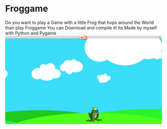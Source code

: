# Froggame
Do you want to play a Game with a little Frog that hops around the World than play Froggame 
You can Download and compile it! 
Its Made by myself with Python and Pygame
![Frog Game](Froggame.png)
